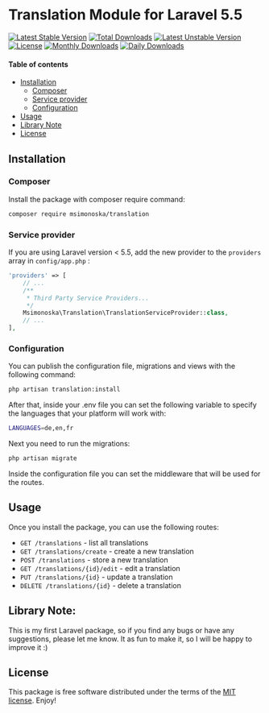 # Translation Module for Laravel 5.5
[![Latest Stable Version](https://poser.pugx.org/msimonoska/translation/v/stable)](https://packagist.org/packages/msimonoska/translation)
[![Total Downloads](https://poser.pugx.org/msimonoska/translation/downloads)](https://packagist.org/packages/msimonoska/translation)
[![Latest Unstable Version](https://poser.pugx.org/msimonoska/translation/v/unstable)](https://packagist.org/packages/msimonoska/translation)
[![License](https://poser.pugx.org/msimonoska/translation/license)](https://packagist.org/packages/msimonoska/translation)
[![Monthly Downloads](https://poser.pugx.org/msimonoska/translation/d/monthly)](https://packagist.org/packages/msimonoska/translation)
[![Daily Downloads](https://poser.pugx.org/msimonoska/translation/d/daily)](https://packagist.org/packages/msimonoska/translation)

#### Table of contents
- [Installation](#installation)
    - [Composer](#composer)
    - [Service provider](#service-provider)
    - [Configuration](#configuration)
- [Usage](#usage)
- [Library Note](#library-note)
- [License](#license)

## Installation

### Composer
Install the package with composer require command:
```sh
composer require msimonoska/translation
```
### Service provider
 If you are using Laravel version < 5.5, add the new provider to the `providers` array in `config/app.php` :
```php
'providers' => [
    // ...
    /**
     * Third Party Service Providers...
     */
    Msimonoska\Translation\TranslationServiceProvider::class,
    // ...
],
```

### Configuration
You can publish the configuration file, migrations and views with the following command:
```sh
php artisan translation:install
```

After that, inside your .env file you can set the following variable to specify the languages 
that your platform will work with:
```sh
LANGUAGES=de,en,fr
```

Next you need to run the migrations:
```sh
php artisan migrate
```

Inside the configuration file you can set the middleware that will be used for the routes.


## Usage
Once you install the package, you can use the following routes:

- `GET /translations` - list all translations
- `GET /translations/create` - create a new translation
- `POST /translations` - store a new translation
- `GET /translations/{id}/edit` - edit a translation
- `PUT /translations/{id}` - update a translation
- `DELETE /translations/{id}` - delete a translation

## Library Note:
This is my first Laravel package, so if you find any bugs or have any suggestions, please let me know. It as fun to make it, so I will be happy to improve it :)

## License
This package is free software distributed under the terms of the [MIT license](https://opensource.org/licenses/MIT). Enjoy!
